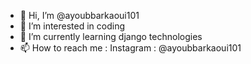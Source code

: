 - 👋 Hi, I’m @ayoubbarkaoui101
- 👀 I’m interested in coding
- 🌱 I’m currently learning django technologies
- 📫 How to reach me : Instagram : @ayoubbarkaoui101

<!---
ayoubbarkaoui101/ayoubbarkaoui101 is a ✨ special ✨ repository because its `README.md` (this file) appears on your GitHub profile.
You can click the Preview link to take a look at your changes.
--->
